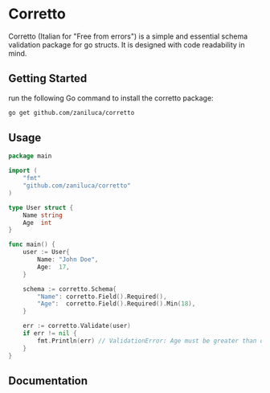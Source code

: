 # Corretto

Corretto (Italian for "Free from errors") is a simple and essential schema validation package for go structs. It is designed with code readability in mind.

## Getting Started

run the following Go command to install the corretto package:

```bash
go get github.com/zaniluca/corretto
```

## Usage

```go
package main

import (
	"fmt"
	"github.com/zaniluca/corretto"
)

type User struct {
	Name string
	Age  int
}

func main() {
	user := User{
		Name: "John Doe",
		Age:  17,
	}

	schema := corretto.Schema{
		"Name": corretto.Field().Required(),
		"Age":  corretto.Field().Required().Min(18),
	}

	err := corretto.Validate(user)
	if err != nil {
		fmt.Println(err) // ValidationError: Age must be greater than or equal to 18
	}
}
```

## Documentation
